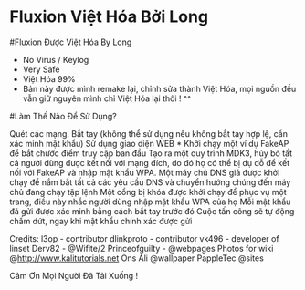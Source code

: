 # Fluxion Việt Hóa Bởi Long

#Fluxion Được Việt Hóa By Long 
- No Virus / Keylog
- Very Safe
- Việt Hóa 99%
- Bản này được mình remake lại, chỉnh sửa thành Việt Hóa, mọi nguồn đều vẫn giữ nguyên mình chỉ Việt Hóa lại thôi ! ^^

#Làm Thế Nào Để Sử Dụng?

Quét các mạng.
Bắt tay (không thể sử dụng nếu không bắt tay hợp lệ, cần xác minh mật khẩu)
Sử dụng giao diện WEB *
Khởi chạy một ví dụ FakeAP để bắt chước điểm truy cập ban đầu
Tạo ra một quy trình MDK3, hủy bỏ tất cả người dùng được kết nối với mạng đích, do đó họ có thể bị dụ dỗ để kết nối với FakeAP và nhập mật khẩu WPA.
Một máy chủ DNS giả được khởi chạy để nắm bắt tất cả các yêu cầu DNS và chuyển hướng chúng đến máy chủ đang chạy tập lệnh
Một cổng bị khóa được khởi chạy để phục vụ một trang, điều này nhắc người dùng nhập mật khẩu WPA của họ
Mỗi mật khẩu đã gửi được xác minh bằng cách bắt tay trước đó
Cuộc tấn công sẽ tự động chấm dứt, ngay khi mật khẩu chính xác được gửi

Credits:
l3op - contributor
dlinkproto - contributor
vk496 - developer of linset
Derv82 - @Wifite/2
Princeofguilty - @webpages
Photos for wiki @http://www.kalitutorials.net
Ons Ali @wallpaper
PappleTec @sites

Cảm Ơn Mọi Người Đã Tải Xuống !
